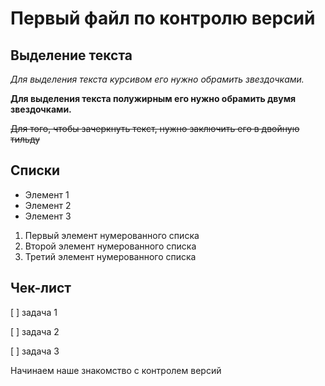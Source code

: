 # Первый файл по контролю версий

## Выделение текста
*Для выделения текста курсивом его нужно обрамить звездочками.*

**Для выделения текста полужирным его нужно обрамить двумя звездочками.**



~~Для того, чтобы зачеркнуть текст, нужно заключить его в двойную тильду~~

## Списки
* Элемент 1
* Элемент 2
* Элемент 3

1. Первый элемент нумерованного списка
2. Второй элемент нумерованного списка
3. Третий элемент нумерованного списка

## Чек-лист  

[ ] задача 1

[ ] задача 2

[ ] задача 3

Начинаем наше знакомство с контролем версий